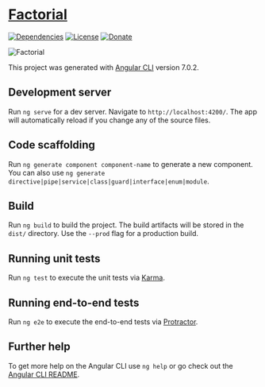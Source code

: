 # [Factorial](https://de.wikipedia.org/wiki/Fakult%C3%A4t_(Mathematik))

[![Dependencies](https://img.shields.io/david/NoLogig/Factorial.svg)](https://david-dm.org/NoLogig/Factorial)
[![License](https://img.shields.io/github/license/NoLogig/Factorial.svg)](https://choosealicense.com/licenses/mit/)
[![Donate](https://img.shields.io/badge/PayPal-Donate-blue.svg)](https://www.paypal.me/NoLogig)

![Factorial](https://wikimedia.org/api/rest_v1/media/math/render/svg/b8f2db21649560c140f219b6ff57e2ff1b7b8b40)

This project was generated with [Angular CLI](https://github.com/angular/angular-cli) version 7.0.2.

## Development server

Run `ng serve` for a dev server. Navigate to `http://localhost:4200/`. The app will automatically reload if you change any of the source files.

## Code scaffolding

Run `ng generate component component-name` to generate a new component. You can also use `ng generate directive|pipe|service|class|guard|interface|enum|module`.

## Build

Run `ng build` to build the project. The build artifacts will be stored in the `dist/` directory. Use the `--prod` flag for a production build.

## Running unit tests

Run `ng test` to execute the unit tests via [Karma](https://karma-runner.github.io).

## Running end-to-end tests

Run `ng e2e` to execute the end-to-end tests via [Protractor](http://www.protractortest.org/).

## Further help

To get more help on the Angular CLI use `ng help` or go check out the [Angular CLI README](https://github.com/angular/angular-cli/blob/master/README.md).
